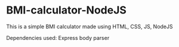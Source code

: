 # BMI-calculator-NodeJS
This is a simple BMI calculator made using HTML, CSS, JS, NodeJS

Dependencies used:
Express 
body parser
